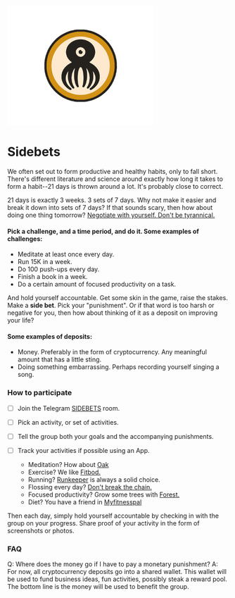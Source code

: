 ![](assets/images/logo-small.png)

# Sidebets

We often set out to form productive and healthy habits, only to fall short. There's different literature and science around exactly how long it takes to form a habit--21 days is thrown around a lot. It's probably close to correct.

21 days is exactly 3 weeks. 3 sets of 7 days. Why not make it easier and break it down into sets of 7 days? If that sounds scary, then how about doing one thing tomorrow? [Negotiate with yourself. Don't be tyrannical.](https://www.youtube.com/watch?v=9vk64cQmva0)

#### Pick a challenge, and a time period, and do it. Some examples of challenges:

 - Meditate at least once every day.
 - Run 15K in a week.
 - Do 100 push-ups every day.
 - Finish a book in a week.
 - Do a certain amount of focused productivity on a task. 

And hold yourself accountable. Get some skin in the game, raise the stakes. Make a **side bet**. Pick your "punishment". Or if that word is too harsh or negative for you, then how about thinking of it as a deposit on improving your life?

#### Some examples of deposits:

 - Money. Preferably in the form of cryptocurrency. Any meaningful amount that has a little sting.
 - Doing something embarrassing. Perhaps recording yourself singing a song. 
 
### How to participate
  
 - [ ] Join the Telegram [SIDEBETS](tg://join?invite=H7Tv8g1lCtWleCZk7PmaLA) room.
 - [ ] Pick an activity, or set of activities.
 - [ ] Tell the group both your goals and the accompanying punishments.
 - [ ] Track your activities if possible using an App.
 
	- Meditation? How about [Oak](https://www.oakmeditation.com/)
	- Exercise? We like [Fitbod.](https://www.fitbod.me/)
	- Running? [Runkeeper](https://runkeeper.com/) is always a solid choice.
	- Flossing every day? [Don't break the chain.](https://itunes.apple.com/us/app/dont-break-the-chain/id313567772)
	- Focused productivity? Grow some trees with [Forest.](https://www.forestapp.cc/en/)
	- Diet? You have a friend in [Myfitnesspal](https://www.myfitnesspal.com/)

Then each day, simply hold yourself accountable by checking in with the group on your progress. Share proof of your activity in the form of screenshots or photos.

### FAQ
Q: Where does the money go if I have to pay a monetary punishment?
A: For now, all cryptocurrency deposits go into a shared wallet. This wallet will be used to fund business ideas, fun activities, possibly steak a reward pool. The bottom line is the money will be used to benefit the group.

